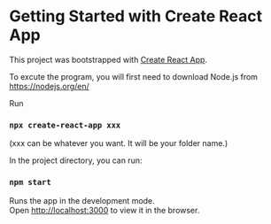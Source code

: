 # Getting Started with Create React App

This project was bootstrapped with [Create React App](https://github.com/facebook/create-react-app).

To excute the program, you will first need to download Node.js from https://nodejs.org/en/

Run 

### `npx create-react-app xxx` 
(xxx can be whatever you want. It will be your folder name.)

In the project directory, you can run:

### `npm start`

Runs the app in the development mode.\
Open [http://localhost:3000](http://localhost:3000) to view it in the browser.

